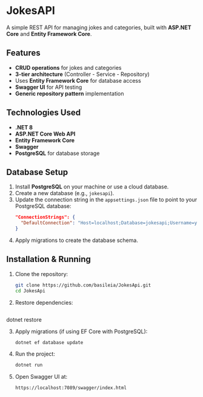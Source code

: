 # JokesAPI  
A simple REST API for managing jokes and categories, built with **ASP.NET Core** and **Entity Framework Core**.

## Features  
- **CRUD operations** for jokes and categories  
- **3-tier architecture** (Controller - Service - Repository)  
- Uses **Entity Framework Core** for database access  
- **Swagger UI** for API testing  
- **Generic repository pattern** implementation  

## Technologies Used  
- **.NET 8**  
- **ASP.NET Core Web API**  
- **Entity Framework Core**  
- **Swagger** 
- **PostgreSQL** for database storage 

## Database Setup  
1. Install **PostgreSQL** on your machine or use a cloud database.  
2. Create a new database (e.g., `jokesapi`).
3. Update the connection string in the `appsettings.json` file to point to your PostgreSQL database:
   ```json
   "ConnectionStrings": {
     "DefaultConnection": "Host=localhost;Database=jokesapi;Username=yourusername;Password=yourpassword"
   }
4. Apply migrations to create the database schema.

## Installation & Running  
1. Clone the repository:
   ```bash 
   git clone https://github.com/basileia/JokesApi.git  
   cd JokesApi

2. Restore dependencies:
   ```bash
  dotnet restore

3. Apply migrations (if using EF Core with PostgreSQL):
   ```bash 
   dotnet ef database update

4. Run the project:
   ```bash 
   dotnet run

5. Open Swagger UI at:
   ```bash 
   https://localhost:7089/swagger/index.html
